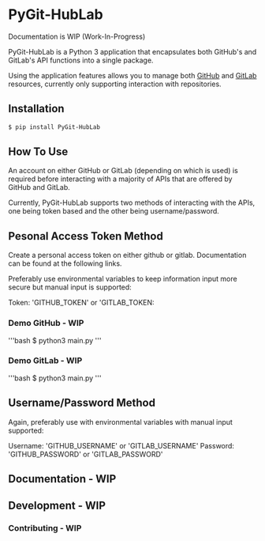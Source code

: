 # PyGit-HubLab
Documentation is WIP (Work-In-Progress)

PyGit-HubLab is a Python 3 application that encapsulates both GitHub's and GitLab's API functions into a single package.

[GitHub API v3]: https://developer.github.com/v3
[GitLab API v4]: https://docs.gitlab.com/ee/api/README.html

Using the application features allows you to manage both [GitHub] and [GitLab] resources, currently only supporting interaction with repositories.

## Installation

```bash
$ pip install PyGit-HubLab
```

## How To Use
An account on either GitHub or GitLab (depending on which is used) is required before interacting with a majority of APIs that are offered by GitHub and GitLab.

Currently, PyGit-HubLab supports two methods of interacting with the APIs, one being token based and the other being username/password.

## Pesonal Access Token Method
Create a personal access token on either github or gitlab. Documentation can be found at the following links.

[GitHub]: https://help.github.com/en/articles/creating-a-personal-access-token-for-the-command-line
[GitLab]: https://docs.gitlab.com/ee/user/profile/personal_access_tokens.html

Preferably use environmental variables to keep information input more secure but manual input is supported:

Token: 'GITHUB_TOKEN' or 'GITLAB_TOKEN:

### Demo GitHub - WIP
'''bash
$ python3 main.py
'''

### Demo GitLab - WIP
'''bash
$ python3 main.py
'''

## Username/Password Method
Again, preferably use with environmental variables with manual input supported:

Username: 'GITHUB_USERNAME' or 'GITLAB_USERNAME'
Password: 'GITHUB_PASSWORD' or 'GITLAB_PASSWORD'

## Documentation - WIP

## Development - WIP

### Contributing - WIP
